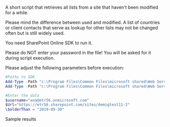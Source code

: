 A short script that retrieves all lists from a site that haven't been modified for a while.

Please mind the difference between used and modified. A list of countries or client contacts that serve as lookup for other lists may not be changed often but is still widely used.

You need SharePoint Online SDK to run it.

Please do NOT enter your password in the file! You will be asked for it during script execution.

Please adjust the following parameters before execution:

```PowerShell
#Paths to SDK
Add-Type -Path "c:\Program Files\Common Files\microsoft shared\Web Server Extensions\16\ISAPI\Microsoft.SharePoint.Client.dll"  
Add-Type -Path "c:\Program Files\Common Files\microsoft shared\Web Server Extensions\16\ISAPI\Microsoft.SharePoint.Client.Runtime.dll"

#Enter the data
$username="ana@etr56.onmicrosoft.com" 
$Url="https://etr56.sharepoint.com/sites/demigtest11-2"
\$olderThan = "2019-09-30"
```
Sample results
